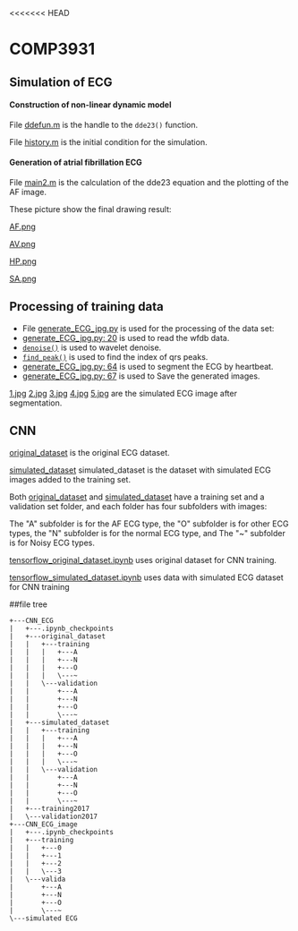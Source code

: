 <<<<<<< HEAD
# COMP3931

## Simulation of ECG

#### Construction of non-linear dynamic model

File [ddefun.m](https://github.com/765218957/COMP3931/blob/main/simulated_ECG/ddefun.m) is the handle to the `dde23()` function.

File [history.m](https://github.com/765218957/COMP3931/blob/main/simulated_ECG/history.m) is the initial condition for the simulation.

#### Generation of atrial fibrillation ECG

File [main2.m](https://github.com/765218957/COMP3931/blob/main/simulated_ECG/main2.m) is the calculation of the dde23 equation and the plotting of the AF image.

These picture show the final drawing result:

[AF.png](https://github.com/765218957/COMP3931/blob/main/simulated_ECG/AF.png)

[AV.png](https://github.com/765218957/COMP3931/blob/main/simulated_ECG/AV.png)

[HP.png](https://github.com/765218957/COMP3931/blob/main/simulated_ECG/HP.png)

[SA.png](https://github.com/765218957/COMP3931/blob/main/simulated_ECG/SA.png)

## Processing of training data

- File [generate_ECG_jpg.py](https://github.com/765218957/COMP3931/blob/main/CNN_ECG/generate_ECG_jpg.py) is used for the processing of the data set:
- [generate_ECG_jpg.py: 20](https://github.com/765218957/COMP3931/blob/main/CNN_ECG/generate_ECG_jpg.py#L57)  is used to read the wfdb data.
- [```denoise()```](https://github.com/765218957/COMP3931/blob/main/CNN_ECG/generate_ECG_jpg.py#L11) is used to wavelet  denoise.
- [```find_peak()```](https://github.com/765218957/COMP3931/blob/main/CNN_ECG/generate_ECG_jpg.py#L39) is used to find the index of qrs peaks.
- [generate_ECG_jpg.py: 64](https://github.com/765218957/COMP3931/blob/main/CNN_ECG/generate_ECG_jpg.py#L11) is used to segment the ECG by heartbeat.
- [generate_ECG_jpg.py: 67](https://github.com/765218957/COMP3931/blob/main/CNN_ECG/generate_ECG_jpg.py#L11) is used to Save the generated images.



[1.jpg](https://github.com/765218957/COMP3931/blob/main/CNN_ECG/simulated_dataset/training/A/1.jpg) 
[2.jpg](https://github.com/765218957/COMP3931/blob/main/CNN_ECG/simulated_dataset/training/A/2.jpg) 
[3.jpg](https://github.com/765218957/COMP3931/blob/main/CNN_ECG/simulated_dataset/training/A/3.jpg) 
[4.jpg](https://github.com/765218957/COMP3931/blob/main/CNN_ECG/simulated_dataset/training/A/4.jpg) 
[5.jpg](https://github.com/765218957/COMP3931/blob/main/CNN_ECG/simulated_dataset/training/A/5.jpg) 
are the simulated ECG image after segmentation.

## CNN

[original_dataset](https://github.com/765218957/COMP3931/tree/main/CNN_ECG/original_dataset) is the original ECG dataset.

[simulated_dataset](https://github.com/765218957/COMP3931/tree/main/CNN_ECG/simulated_dataset)  simulated_dataset is the dataset with simulated ECG images added to the training set.



Both [original_dataset](https://github.com/765218957/COMP3931/tree/main/CNN_ECG/original_dataset) and [simulated_dataset](https://github.com/765218957/COMP3931/tree/main/CNN_ECG/simulated_dataset)  have a training set and a validation set folder, and each folder has four subfolders with images:

The "A" subfolder is for the AF ECG type, the "O" subfolder is for other ECG types, the "N" subfolder is for the normal ECG type, and The "~" subfolder is for Noisy ECG types.





[tensorflow_original_dataset.ipynb](https://github.com/765218957/COMP3931/blob/main/CNN_ECG/tensorflow_original_dataset.ipynb) uses original dataset for CNN training.

[tensorflow_simulated_dataset.ipynb](https://github.com/765218957/COMP3931/blob/main/CNN_ECG/tensorflow_simulated_dataset.ipynb) uses data with simulated ECG dataset for CNN training


##file tree
```
+---CNN_ECG
|   +---.ipynb_checkpoints
|   +---original_dataset
|   |   +---training
|   |   |   +---A
|   |   |   +---N
|   |   |   +---O
|   |   |   \---~
|   |   \---validation
|   |       +---A
|   |       +---N
|   |       +---O
|   |       \---~
|   +---simulated_dataset
|   |   +---training
|   |   |   +---A
|   |   |   +---N
|   |   |   +---O
|   |   |   \---~
|   |   \---validation
|   |       +---A
|   |       +---N
|   |       +---O
|   |       \---~
|   +---training2017
|   \---validation2017
+---CNN_ECG_image
|   +---.ipynb_checkpoints
|   +---training
|   |   +---0
|   |   +---1
|   |   +---2
|   |   \---3
|   \---valida
|       +---A
|       +---N
|       +---O
|       \---~
\---simulated ECG
```
